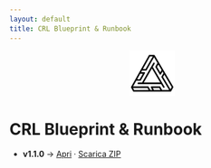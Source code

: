 ```yaml
---
layout: default
title: CRL Blueprint & Runbook
---
```

<p align="center"><img src="/assets/img/logo.png" alt="ARGltd" width="80"></p>

# CRL Blueprint & Runbook

- **v1.1.0** → [Apri](./v1.1.0/) ·
  [Scarica ZIP](https://github.com/ARGltd/crl-blueprint-runbook/archive/refs/tags/v1.1.0.zip)
